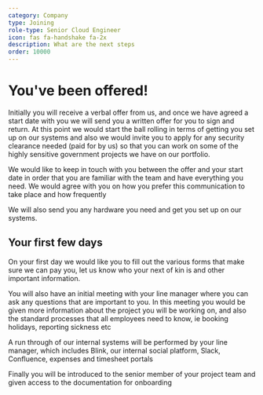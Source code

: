 ```yaml
---
category: Company
type: Joining
role-type: Senior Cloud Engineer
icon: fas fa-handshake fa-2x
description: What are the next steps
order: 10000
---
```


# You've been offered!

Initially you will receive a verbal offer from us, and once we have agreed a start date with you we will send you a written offer for you to sign and return. At this point we would start the ball rolling in terms of getting you set up on our systems and also we would invite you to apply for any security clearance needed (paid for by us) so that you can work on some of the highly sensitive government projects we have on our portfolio.

We would like to keep in touch with you between the offer and your start date in order that you are familiar with the team and have everything you need. We would agree with you on how you prefer this communication to take place and how frequently

We will also send you any hardware you need and get you set up on our systems.

## Your first few days

On your first day we would like you to fill out the various forms that make sure we can pay you, let us know who your next of kin is and other important information.

You will also have an initial meeting with your line manager where you can ask any questions that are important to you. In this meeting you would be given more information about the project you will be working on, and also the standard processes that all employees need to know, ie booking holidays, reporting sickness etc

A run through of our internal systems will be performed by your line manager, which includes Blink, our internal social platform, Slack, Confluence, expenses and timesheet portals

Finally you will be introduced to the senior member of your project team and given access to the documentation for onboarding